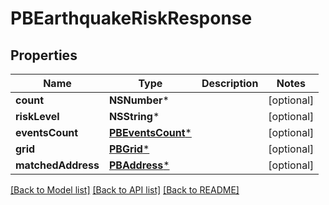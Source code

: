 # PBEarthquakeRiskResponse

## Properties
Name | Type | Description | Notes
------------ | ------------- | ------------- | -------------
**count** | **NSNumber*** |  | [optional] 
**riskLevel** | **NSString*** |  | [optional] 
**eventsCount** | [**PBEventsCount***](PBEventsCount.md) |  | [optional] 
**grid** | [**PBGrid***](PBGrid.md) |  | [optional] 
**matchedAddress** | [**PBAddress***](PBAddress.md) |  | [optional] 

[[Back to Model list]](../README.md#documentation-for-models) [[Back to API list]](../README.md#documentation-for-api-endpoints) [[Back to README]](../README.md)


